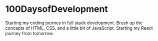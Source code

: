 # 100DaysofDevelopment
Starting my coding journey in full stack development.
Brush up the concepts of HTML, CSS, and a little bit of JavaScript.
Starting my React journey from tomorrow.
